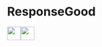 <h1>ResponseGood</h1>
<img src='https://image.flaticon.com/icons/png/512/226/226772.png' height='32px' weight='32px'/><img src='https://cdn.icon-icons.com/icons2/112/PNG/512/python_18894.png' height='32px' weight='32px'/>
